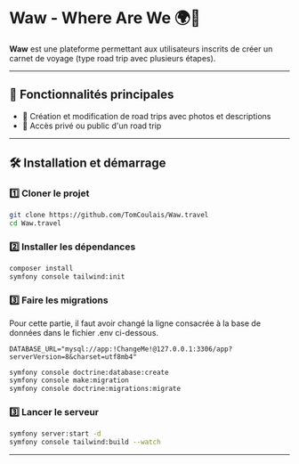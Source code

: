 # Waw - Where Are We 🌍🚐  

**Waw** est une plateforme permettant aux utilisateurs inscrits de créer un carnet
de voyage (type road trip avec plusieurs étapes).

---

## 🚀 Fonctionnalités principales  
- 📍 Création et modification de road trips avec photos et descriptions  
- 👥 Accès privé ou public d'un road trip

---

## 🛠️ Installation et démarrage

### 1️⃣ Cloner le projet

```bash
git clone https://github.com/TomCoulais/Waw.travel
cd Waw.travel
```
### 2️⃣ Installer les dépendances

```bash
composer install
symfony console tailwind:init
```

### 3️⃣ Faire les migrations
Pour cette partie, il faut avoir changé la ligne consacrée à la base de données dans le fichier .env ci-dessous.

```.env
DATABASE_URL="mysql://app:!ChangeMe!@127.0.0.1:3306/app?serverVersion=8&charset=utf8mb4"
```

```bash
symfony console doctrine:database:create
symfony console make:migration
symfony console doctrine:migrations:migrate
```

### 3️⃣ Lancer le serveur

```bash
symfony server:start -d
symfony console tailwind:build --watch
```
---
